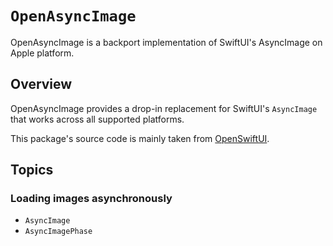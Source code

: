 # ``OpenAsyncImage``

OpenAsyncImage is a backport implementation of SwiftUI's AsyncImage on Apple platform.

## Overview

OpenAsyncImage provides a drop-in replacement for SwiftUI's `AsyncImage` that works across all supported platforms.

This package's source code is mainly taken from [OpenSwiftUI](https://github.com/OpenSwiftUIProject/OpenSwiftUI).

## Topics

### Loading images asynchronously

- ``AsyncImage``
- ``AsyncImagePhase``

